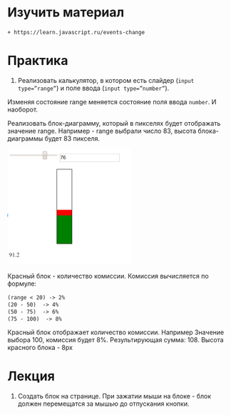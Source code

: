 # Изучить материал
    + https://learn.javascript.ru/events-change


# Практика

1) Реализовать калькулятор, в котором есть слайдер (`input type=”range”`) и поле ввода (`input type=”number”`).

Изменяя состояние range меняется состояние поля ввода `number`. И наоборот.

Реализовать блок-диаграмму, который в пикселях будет отображать значение range.
Например - range выбрали число 83, высота блока-диаграммы будет 83 пикселя.

![Alt Text](/src/images/img_3.png)

Красный блок - количество комиссии. Комиссия вычисляется по формуле:

    (range < 20) -> 2%
    (20 - 50)  -> 4%
    (50 - 75)  -> 6%
    (75 - 100)  -> 8%

Красный блок отображает количество комиссии. Например Значение выбора 100, комиссия будет 8%. Результирующая сумма: 108. Высота красного блока - 8px 



# Лекция

1) Создать блок на странице. При зажатии мыши на блоке - блок должен перемещатся за мышью до отпускания кнопки.